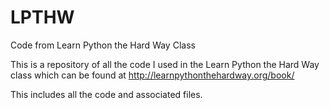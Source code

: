# LPTHW
Code from Learn Python the Hard Way Class

This is a repository of all the code I used in the Learn Python the Hard Way class 
which can be found at http://learnpythonthehardway.org/book/

This includes all the code and associated files.
